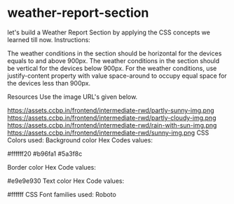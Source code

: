 # weather-report-section
let's build a Weather Report Section by applying the CSS concepts we learned till now.
Instructions:

The weather conditions in the section should be horizontal for the devices equals to and above 900px.
The weather conditions in the section should be vertical for the devices below 900px.
For the weather conditions, use justify-content property with value space-around to occupy equal space for the devices less than 900px.

Resources
Use the image URL's given below.

https://assets.ccbp.in/frontend/intermediate-rwd/partly-sunny-img.png
https://assets.ccbp.in/frontend/intermediate-rwd/partly-cloudy-img.png
https://assets.ccbp.in/frontend/intermediate-rwd/rain-with-sun-img.png
https://assets.ccbp.in/frontend/intermediate-rwd/sunny-img.png
CSS Colors used:
Background color Hex Codes values:

#ffffff20
#b96fa1
#5a3f8c

Border color Hex Code values:

#e9e9e930
Text color Hex Code values:

#ffffff
CSS Font families used:
Roboto
